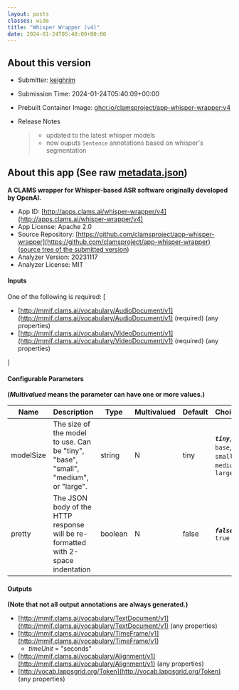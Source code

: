 ```yaml
---
layout: posts
classes: wide
title: "Whisper Wrapper (v4)"
date: 2024-01-24T05:40:09+00:00
---
```

## About this version

* Submitter: [keighrim](https://github.com/keighrim)
* Submission Time: 2024-01-24T05:40:09+00:00
* Prebuilt Container Image: [ghcr.io/clamsproject/app-whisper-wrapper:v4](https://github.com/clamsproject/app-whisper-wrapper/pkgs/container/app-whisper-wrapper/v4)
* Release Notes

    > * updated to the latest whisper models  
    > * now ouputs `Sentence` annotations based on whisper's segmentation

## About this app (See raw [metadata.json](metadata.json))

**A CLAMS wrapper for Whisper-based ASR software originally developed by OpenAI.**

* App ID: [http://apps.clams.ai/whisper-wrapper/v4](http://apps.clams.ai/whisper-wrapper/v4)
* App License: Apache 2.0
* Source Repository: [https://github.com/clamsproject/app-whisper-wrapper](https://github.com/clamsproject/app-whisper-wrapper) ([source tree of the submitted version](https://github.com/clamsproject/app-whisper-wrapper/tree/v4))
* Analyzer Version: 20231117
* Analyzer License: MIT


#### Inputs
One of the following is required: [
* [http://mmif.clams.ai/vocabulary/AudioDocument/v1](http://mmif.clams.ai/vocabulary/AudioDocument/v1)  (required)
(any properties)
* [http://mmif.clams.ai/vocabulary/VideoDocument/v1](http://mmif.clams.ai/vocabulary/VideoDocument/v1)  (required)
(any properties)


]


#### Configurable Parameters
**(_Multivalued_ means the parameter can have one or more values.)**

|Name|Description|Type|Multivalued|Default|Choices|
|----|-----------|----|-----------|-------|-------|
|modelSize|The size of the model to use. Can be "tiny", "base", "small", "medium", or "large".|string|N|tiny|**_`tiny`_**, `base`, `small`, `medium`, `large`|
|pretty|The JSON body of the HTTP response will be re-formatted with 2-space indentation|boolean|N|false|**_`false`_**, `true`|


#### Outputs
**(Note that not all output annotations are always generated.)**
* [http://mmif.clams.ai/vocabulary/TextDocument/v1](http://mmif.clams.ai/vocabulary/TextDocument/v1) 
(any properties)
* [http://mmif.clams.ai/vocabulary/TimeFrame/v1](http://mmif.clams.ai/vocabulary/TimeFrame/v1) 
    * _timeUnit_ = "seconds"
* [http://mmif.clams.ai/vocabulary/Alignment/v1](http://mmif.clams.ai/vocabulary/Alignment/v1) 
(any properties)
* [http://vocab.lappsgrid.org/Token](http://vocab.lappsgrid.org/Token) 
(any properties)
